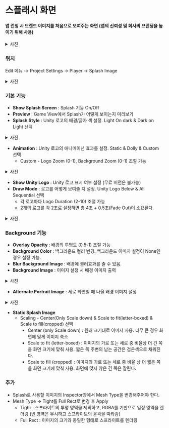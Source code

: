 # 스플래시 화면
#### 앱 런칭 시 브랜드 이미지를 처음으로 보여주는 화면 (앱의 신뢰성 및 회사의 브랜딩을 높이기 위해 사용)
<details>
  <summary>사진</summary>
[Unity Splash 화면](https://github.com/user-attachments/assets/03de9d39-e403-40b8-a269-f3439345c6f4)
</details>

### 위치
Edit 메뉴 -> Project Settings -> Player -> Splash Image
<details>
  <summary>사진</summary>
[화면](https://github.com/user-attachments/assets/bbefa1aa-6e5a-474c-b70e-0c1bcb7d6dba)
</details>

### 기본 기능
* __Show Splash Screen__ : Splash 기능 On/Off
* __Preview__ : Game View에서 Splash가 어떻게 보이는지 미리보기
* __Splash Style__ : Unity 로고의 배경/글자 색 설정. Light On dark & Dark on Light 선택
<details>
  <summary>사진</summary>
[Light On Dark](https://github.com/user-attachments/assets/3b6fe399-5bc7-4a2f-9692-d9653d41bacd) <br>
[Dark On Light](https://github.com/user-attachments/assets/7c4fbbd5-32b8-4a5e-a1a6-23dbd6188336)
</details>

* __Animation__ : Unity 로고의 애니메이션 효과를 설정. Static & Dolly & Custom 선택
    * Custom - Logo Zoom (0-1), Background Zoom (0-1) 조절 가능
<details>
  <summary>사진</summary>
[Dolly](https://github.com/user-attachments/assets/1c2a8f99-0cab-49b4-b508-f86d1de485c3) <br>
[Custom-Logo Zoom:1, Background Zoom:1](https://github.com/user-attachments/assets/3657b734-2df7-483b-b23a-1b9cb81b3afa)
</details>

* __Show Unity Logo__ : Unity 로고 표시 여부 설정 (무료 버전은 불가능)
* __Draw Mode__ : 로고를 어떻게 보여줄 지 설정. Unity Logo Below & All Sequential 선택
    * 각 로고마다 Logo Duration (2-10) 조절 가능
    * 2개의 로고를 각 2초로 설정하면 총 4초 + 0.5초(Fade Out)이 소요된다.
<details>
  <summary>사진</summary>
  [Unity Logo Below](https://github.com/user-attachments/assets/015ed91b-6f53-4610-b215-ed7f57465095) <br>
  [All Sequential](https://github.com/user-attachments/assets/cd55d7fe-b367-4593-8493-b8bcd9e39323)
  </details>

### Background 기능
* __Overlay Opacity__ : 배경의 투명도 (0.5-1) 조절 가능
* __Background Color__ : 백그라운드 컬러 변경. 백그라운드 이미지 설정이 None인 경우 설정 가능.
* __Blur Background Image__ : 배경에 블러효과를 줄 수 있음.
* __Background Image__ : 이미지 설정 시 배경 이미지 출력
<details>
  <summary>사진</summary>
[Background Image](https://github.com/user-attachments/assets/99ca5fd6-637c-4c44-ac72-bce321b38435)
  </details>
  
* __Alternate Portrait Image__ : 세로 화면일 때 나올 배경 이미지 설정
<details>
  <summary>사진</summary>
  [Alternate Portrait Iamge](https://github.com/user-attachments/assets/163d1589-68a2-4381-b10b-8dd249bb47fb) <br>
  * Background Image 가 있어도 현재 화면 사이즈가 세로이기 때문에 Alternate Portrait Image가 출력
    </details>

* __Static Splash Image__
  * Scaling - Center(Only Scale down) & Scale to fit(letter-boxed) & Scale to fill(cropped) 선택
      * Center (only Scale down) : 원래 크기대로 이미지 사용. 너무 큰 경우 화면에 맞게 이미지 축소
      * Scale to fit (letter-boxed) : 이미지의 가로 또는 세로 중 비율상 더 긴 쪽을 화면 크기에 맞춰 사용. 짧은 쪽 주변의 남는 공간은 검은색으로 채워진다.
      * Scale to fill (cropped) : 이미지의 가로 또는 세로 중 비율 상 더 짧은 쪽을 화면 크기에 맞춰 사용. 화면에 맞지 않은 긴 쪽은 잘린다.

### 추가
* Splash로 사용할 이미지의 Inspector창에서 Mesh Type을 변경해주어야 한다.
* Mesh Type -> Tight를 Full Rect로 변경 후 Apply
  * Tighr : 스프라이트의 투명 영역을 제외하고, RGBA를 기반으로 일정 영역을 렌더링 (빈 영역은 무시하고 스프라이트의 윤곽을 따라감)
  * Full Rect : 이미지의 크기와 동일한 형태로 스프라이트를 렌더링
